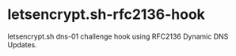 # letsencrypt.sh-rfc2136-hook
letsencrypt.sh dns-01 challenge hook using RFC2136 Dynamic DNS Updates.

